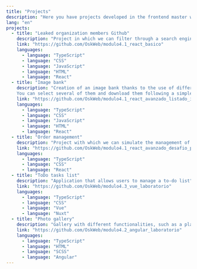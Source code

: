 ```yaml
---
title: "Projects"
description: "Here you have projects developed in the frontend master with the Lemoncode team"
lang: "en"
projects:
  - title: "Leaked organization members Github"
    description: "Project in which we can filter through a search engine the different members of an organization through Github and as an extra also through the characters of the series 'Rick and Morty'"
    link: "https://github.com/OskWeb/modulo4.1_react_basico"
    languages:
      - language: "TypeScript"
      - language: "CSS"
      - language: "JavaScript"
      - language: "HTML"
      - language: "React"
  - title: "Image bank"
    description: "Creation of an image bank thanks to the use of different APIs.
    You can select several of them and download them following a simple purchase process."
    link: "https://github.com/OskWeb/modulo4.1_react_avanzado_listado_imagenes"
    languages:
      - language: "TypeScript"
      - language: "CSS"
      - language: "JavaScript"
      - language: "HTML"
      - language: "React"
  - title: "Order management"
    description: "Project with which we can simulate the management of orders for a supplier. From creation, listing, shipping, etc."
    link: "https://github.com/OskWeb/modulo4.1_react_avanzado_desafio_pedidos"
    languages:
      - language: "TypeScript"
      - language: "CSS"
      - language: "React"
  - title: "ToDo tasks list"
    description: "Application that allows users to manage a to-do list"
    link: "https://github.com/OskWeb/modulo4.3_vue_laboratorio"
    languages:
      - language: "TypeScript"
      - language: "CSS"
      - language: "Vue"
      - language: "Nuxt"
  - title: "Photo gallery"
    description: "Gallery with different functionalities, such as a player, increasing or decreasing the size of the selected photo, etc."
    link: "https://github.com/OskWeb/modulo4.2_angular_laboratorio"
    languages:
      - language: "TypeScript"
      - language: "HTML"
      - language: "SCSS"
      - language: "Angular"
---
```

